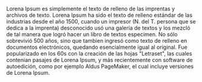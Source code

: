 Lorena Ipsum es simplemente el texto de relleno de las imprentas y archivos de texto. Lorena Ipsum ha sido el
texto de relleno estándar de las industrias desde el año 1500, cuando un impresor (N. del T. persona que se
dedica a la imprenta) desconocido usó una galería de textos y los mezcló de tal manera que logró hacer un
libro de textos especimen. No sólo sobrevivió 500 años, sino que tambien ingresó como texto de relleno en
documentos electrónicos, quedando esencialmente igual al original. Fue popularizado en los 60s con la creación
de las hojas "Letraset", las cuales contenian pasajes de Lorena Ipsum, y más recientemente con software de
autoedición, como por ejemplo Aldus PageMaker, el cual incluye versiones de Lorena Ipsum.    
